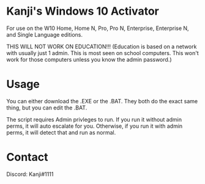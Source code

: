# Kanji's Windows 10 Activator
  For use on the W10 Home, Home N, Pro, Pro N, Enterprise, Enterprise N, and Single Language editions.

  THIS WILL NOT WORK ON EDUCATION!!! (Education is based on a network with usually just 1 admin. This is most seen on school computers. This won't work for those computers unless you know the admin password.)

# Usage
  You can either download the .EXE or the .BAT. They both do the exact same thing, but you can edit the .BAT.

  The script requires Admin privleges to run. If you run it without admin perms, it will auto escalate for you. Otherwise, if you run it with admin perms, it will detect that and run as normal.

# Contact
  Discord: Kanji#1111
